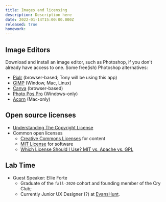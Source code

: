```yaml
---
title: Images and licensing
description: Description here
date: 2022-01-14T15:00:00.000Z
released: true
homework:
---
```


<home-work :home-work="homework">

## Image Editors
Download and install an image editor, such as Photoshop, if you don't already have access to one. Some free(ish) Photoshop alternatives:
- [Pixlr](https://pixlr.com/) (browser-based; Tony will be using this app)
- [GIMP](https://www.gimp.org/) (Window, Mac, Linux)
- [Canva](https://www.canva.com/photo-editor/app/) (browser-based)
- [Photo Pos Pro](https://www.photopos.com/PPP3_BS/Default.aspx) (Windows-only)
- [Acorn](https://flyingmeat.com/acorn/) (Mac-only)

## Open source licenses
- [Understanding The Copyright License](https://www.smashingmagazine.com/2011/06/understanding-copyright-and-licenses/)
- Common open licenses
    - [Creative Commons Licenses](https://creativecommons.org/about/cclicenses/) for content
    - [MIT License](https://opensource.org/licenses/MIT) for software
    - [Which License Should I Use? MIT vs. Apache vs. GPL](https://exygy.com/blog/which-license-should-i-use-mit-vs-apache-vs-gpl/)

</home-work>

## Lab Time
- Guest Speaker: Ellie Forte
    - Graduate of the `fall-2020` cohort and founding member of the Cry Club;
    - Currently Junior UX Designer (?) at [EvansHunt](https://www.evanshunt.com/).